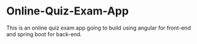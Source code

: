 # Online-Quiz-Exam-App
This is an online quiz exam app going to build using angular for front-end  and spring boot for back-end.
